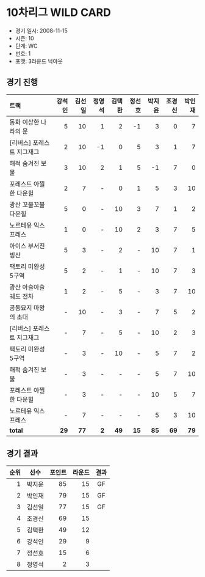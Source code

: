 # 10차리그 WILD CARD

- 경기 일시: 2008-11-15
- 시즌: 10
- 단계: WC
- 번호: 1
- 포맷: 3라운드 넉아웃





## 경기 진행

| 트랙 | 강석인 | 김선일 | 정영석 | 김택환 | 정선호 | 박지윤 | 조경신 | 박인재 |
|:---|---:|---:|---:|---:|---:|---:|---:|---:|
| 동화 이상한 나라의 문 | 5 | 10 | 1 | 2 | -1 | 3 | 0 | 7 |
| [리버스] 포레스트 지그재그 | 2 | 10 | -1 | 0 | 5 | 3 | 1 | 7 |
| 해적 숨겨진 보물 | 3 | 10 | 2 | 1 | 5 | -1 | 7 | 0 |
| 포레스트 아찔한 다운힐 | 2 | 7 | - | 0 | 1 | 5 | 3 | 10 |
| 광산 꼬불꼬불 다운힐 | 5 | 0 | - | 10 | 3 | 7 | 1 | 2 |
| 노르테유 익스프레스 | 1 | 0 | - | 10 | 2 | 3 | 7 | 5 |
| 아이스 부서진 빙산 | 5 | 3 | - | 2 | - | 10 | 7 | 1 |
| 팩토리 미완성 5구역 | 5 | 2 | - | 1 | - | 10 | 7 | 3 |
| 광산 아슬아슬 궤도 전차 | 1 | 2 | - | 5 | - | 3 | 7 | 10 |
| 공동묘지 마왕의 초대 | - | 10 | - | 3 | - | 7 | 5 | 2 |
| [리버스] 포레스트 지그재그 | - | 7 | - | 5 | - | 10 | 2 | 3 |
| 팩토리 미완성 5구역 | - | 3 | - | 10 | - | 5 | 7 | 2 |
| 해적 숨겨진 보물 | - | 3 | - | - | - | 5 | 7 | 10 |
| 포레스트 아찔한 다운힐 | - | 3 | - | - | - | 10 | 5 | 7 |
| 노르테유 익스프레스 | - | 7 | - | - | - | 5 | 3 | 10 |
| __total__ | __29__ | __77__ | __2__ | __49__ | __15__ | __85__ | __69__ | __79__ |




## 경기 결과

| 순위 | 선수 | 포인트 | 라운드 | 결과 |
|---:|:---:|---:|---:|:---:|
| 1 | 박지윤 | 85 | 15 | GF |
| 2 | 박인재 | 79 | 15 | GF |
| 3 | 김선일 | 77 | 15 | GF |
| 4 | 조경신 | 69 | 15 |  |
| 5 | 김택환 | 49 | 12 |  |
| 6 | 강석인 | 29 | 9 |  |
| 7 | 정선호 | 15 | 6 |  |
| 8 | 정영석 | 2 | 3 |  |

